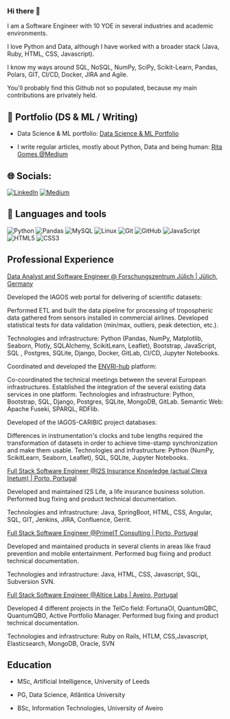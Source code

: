 ### Hi there 👋


I am a Software Engineer with 10 YOE in several industries and academic environments. 

I love Python and Data, although I have worked with a broader stack (Java, Ruby, HTML, CSS, Javascript).

I know my ways around SQL, NoSQL, NumPy, SciPy, Scikit-Learn, Pandas, Polars, GIT, CI/CD, Docker, JIRA and Agile.

You'll probably find this Github not so populated, because my main contributions are privately held.

<!--p>
  <a href="https://waylonwalker.com/latest"><img width="400" align='right' src="https://waylonwalker.com/latest.png?raw=true"></a>
</p-->

## 💼 Portfolio (DS & ML / Writing)


- Data Science & ML portfolio: [Data Science & ML Portfolio](https://www.datascienceportfol.io/ritagomes)

- I write regular articles, mostly about Python, Data and being human:  [Rita Gomes @Medium](medium.com/@ritagomes97494)


## 🌐 Socials:
[![LinkedIn](https://img.shields.io/badge/LinkedIn-%230077B5.svg?logo=linkedin&logoColor=white)](https://linkedin.com/in/ritagomes1) 
[![Medium](https://img.shields.io/badge/Medium-12100E?logo=medium&logoColor=white)](https://medium.com/@ritagomes97494) 

## 🧰 Languages and tools

![Python](https://img.shields.io/badge/python-3670A0?&logo=python&logoColor=ffdd54)
![Pandas](https://img.shields.io/badge/pandas-%23150458.svg?&logo=pandas&logoColor=white)
![MySQL](https://img.shields.io/badge/mysql-3670A0.svg?&logo=mysql&logoColor=white)
![Linux](https://img.shields.io/badge/Linux-FCC624?&logo=linux&logoColor=black)
![Git](https://img.shields.io/badge/git-%23F05033.svg?&logo=git&logoColor=white)
![GitHub](https://img.shields.io/badge/github-%23121011.svg?&logo=github&logoColor=white)
![JavaScript](https://img.shields.io/badge/javascript-%23323330.svg?&logo=javascript&logoColor=%23F7DF1E) 
![HTML5](https://img.shields.io/badge/html5-%23E34F26.svg?&logo=html5&logoColor=white)
![CSS3](https://img.shields.io/badge/css3-%231572B6.svg?&logo=css3&logoColor=white)


## Professional Experience

<a href='https://www.fz-juelich.de/en'>
    Data Analyst and Software Engineer @ Forschungszentrum Jülich | Jülich, Germany
</a>


Developed the IAGOS web portal for delivering of scientific datasets:

Performed ETL and built the data pipeline for processing of tropospheric data gathered 
from sensors installed in commercial airlines. Developed statistical tests for data 
validation (min/max, outliers, peak detection, etc.).

Technologies and infrastructure: Python (Pandas, NumPy, Matplotlib, Seaborn, Plotly, 
SQLAlchemy, ScikitLearn, Leaflet), Bootstrap, JavaScript, SQL , Postgres, SQLite, Django, 
Docker, GitLab, CI/CD, Jupyter Notebooks.

Coordinated and developed the [ENVRI-hub](https://envri-hub.envri.eu/) platform:

Co-coordinated the technical meetings between the several European infrastructures. 
Established the integration of the several existing data services in one platform.
Technologies and infrastructure: Python, Bootstrap, SQL, Django, Postgres, SQLite, 
MongoDB, GitLab. Semantic Web: Apache Fuseki, SPARQL, RDFlib.

Developed of the IAGOS-CARIBIC project databases:

Differences in instrumentation's clocks and tube lengths required the transformation of 
datasets in order to achieve time-stamp synchronization and make them usable. 
Technologies and infrastructure: Python (NumPy, ScikitLearn, Seaborn, Leaflet), SQL, 
SQLite, Jupyter Notebooks.


<a href='https://www.inetum.com/en/software/insurance/cleva'>
    Full Stack Software Engineer @I2S Insurance Knowledge (actual Cleva Inetum) | Porto, Portugal
</a>

Developed and maintained I2S Life, a life insurance business solution.
Performed bug fixing and product technical documentation.

Technologies and infrastructure: Java, SpringBoot, HTML, CSS, Angular, SQL, GIT, 
Jenkins, JIRA, Confluence, Gerrit.


<a href='https://www.primeit.pt/'>
    Full Stack Software Engineer @PrimeIT Consulting | Porto, Portugal
</a>

Developed and maintained products in several clients in areas like fraud 
prevention and mobile entertainment. Performed bug fixing and product 
technical documentation.

Technologies and infrastructure: Java, HTML, CSS, Javascript, SQL, Subversion 
SVN.


<a href='https://www.alticelabs.com/'>
    Full Stack Software Engineer @Altice Labs | Aveiro, Portugal
</a>

Developed 4 different projects in the TelCo field: FortunaOI, QuantumQBC, 
QuantumQBO, Active Portfolio Manager. Performed bug fixing and product 
technical documentation.

Technologies and infrastructure: Ruby on Rails, HTLM, CSS,Javascript, 
Elasticsearch, MongoDB, Oracle, SVN


<h2></h2>

<p align='center'>
<!-- <img align='center' src="https://visitor-badge.glitch.me/badge?page_id=waylonwalker.visitor-badge"> -->
 <p/>

 ## Education

- MSc, Artificial Intelligence, University of Leeds

- PG, Data Science, Atlântica University

- BSc, Information Technologies, University of Aveiro

